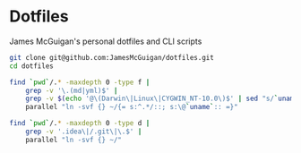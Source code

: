# Dotfiles

James McGuigan's personal dotfiles and CLI scripts 

```bash
git clone git@github.com:JamesMcGuigan/dotfiles.git
cd dotfiles

find `pwd`/.* -maxdepth 0 -type f | 
    grep -v '\.(md|yml)$' | 
    grep -v $(echo '@\(Darwin\|Linux\|CYGWIN_NT-10.0\)$' | sed "s/`uname`/^$/") |
    parallel "ln -svf {} ~/{= s:^.*/::; s:\@`uname`:: =}"

find `pwd`/.* -maxdepth 0 -type d | 
    grep -v '.idea\|/.git\|\.$' | 
    parallel "ln -svf {} ~/"
```